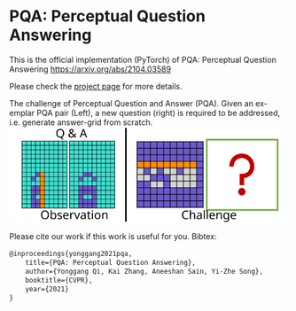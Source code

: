 # PQA: Perceptual Question Answering
This is the official implementation (PyTorch) of PQA: Perceptual Question Answering https://arxiv.org/abs/2104.03589

Please check the <a href="https://qugank.github.io/pqa.github.io/" target="_blank">project page</a> for more details.

The challenge of Perceptual Question and Answer (PQA). Given an ex-emplar PQA pair (Left), a new question (right) is required to be addressed, i.e. generate answer-grid from scratch.
![avatar](./docs/front-v2.svg)



Please cite our work if this work is useful for you. Bibtex:

    @inproceedings{yonggang2021pqa,
        title={PQA: Perceptual Question Answering},
        author={Yonggang Qi, Kai Zhang, Aneeshan Sain, Yi-Zhe Song},
        booktitle={CVPR},
        year={2021}
    }